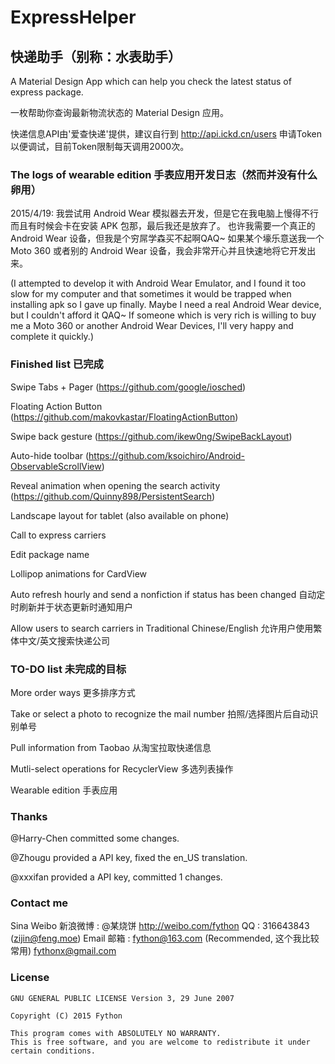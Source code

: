 # ExpressHelper
## 快递助手（别称：水表助手）

A Material Design App which can help you check the latest status of express package.

一枚帮助你查询最新物流状态的 Material Design 应用。

快递信息API由'爱查快递'提供，建议自行到 <http://api.ickd.cn/users> 申请Token以便调试，目前Token限制每天调用2000次。

### The logs of wearable edition 手表应用开发日志（然而并没有什么卵用）

2015/4/19:
我尝试用 Android Wear 模拟器去开发，但是它在我电脑上慢得不行而且有时候会卡在安装 APK 包那，最后我还是放弃了。
也许我需要一个真正的 Android Wear 设备，但我是个穷屌学森买不起啊QAQ~
如果某个壕乐意送我一个 Moto 360 或者别的 Android Wear 设备，我会非常开心并且快速地将它开发出来。

(I attempted to develop it with Android Wear Emulator, and I found it too slow for my computer and that sometimes it would be trapped when installing apk so I gave up finally.
Maybe I need a real Android Wear device, but I couldn't afford it QAQ~
If someone which is very rich is willing to buy me a Moto 360 or another Android Wear Devices, I'll very happy and complete it quickly.)

### Finished list 已完成

Swipe Tabs + Pager (<https://github.com/google/iosched>)

Floating Action Button (<https://github.com/makovkastar/FloatingActionButton>)

Swipe back gesture (<https://github.com/ikew0ng/SwipeBackLayout>)

Auto-hide toolbar (<https://github.com/ksoichiro/Android-ObservableScrollView>)

Reveal animation when opening the search activity (<https://github.com/Quinny898/PersistentSearch>)

Landscape layout for tablet (also available on phone)

Call to express carriers

Edit package name

Lollipop animations for CardView

Auto refresh hourly and send a nonfiction if status has been changed 自动定时刷新并于状态更新时通知用户

Allow users to search carriers in Traditional Chinese/English 允许用户使用繁体中文/英文搜索快递公司


### TO-DO list 未完成的目标

More order ways 更多排序方式

Take or select a photo to recognize the mail number 拍照/选择图片后自动识别单号

Pull information from Taobao 从淘宝拉取快递信息

Mutli-select operations for RecyclerView 多选列表操作

Wearable edition 手表应用

### Thanks


@Harry-Chen committed some changes.

@Zhougu provided a API key, fixed the en_US translation.

@xxxifan provided a API key, committed 1 changes.

### Contact me

Sina Weibo 新浪微博 : @某烧饼 <http://weibo.com/fython>
QQ : 316643843 (zijin@feng.moe)
Email 邮箱 : fython@163.com (Recommended, 这个我比较常用) fythonx@gmail.com

### License

```
GNU GENERAL PUBLIC LICENSE Version 3, 29 June 2007

Copyright (C) 2015 Fython

This program comes with ABSOLUTELY NO WARRANTY.
This is free software, and you are welcome to redistribute it under certain conditions.
```
